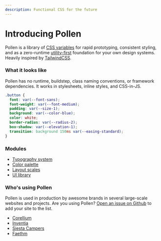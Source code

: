 ```yaml
---
description: Functional CSS for the future
---
```


# Introducing Pollen

Pollen is a library of [CSS variables](https://developer.mozilla.org/en-US/docs/Web/CSS/--*) for rapid prototyping, consistent styling, and as a zero-runtime [utility-first](https://frontstuff.io/in-defense-of-utility-first-css) foundation for your own design systems. Heavily inspired by [TailwindCSS](https://tailwindcss.com).

### What it looks like

Pollen has no runtime, buildstep, class naming conventions, or framework dependencies. It works in stylesheets, inline styles, and CSS-in-JS.

```css
.button {
  font: var(--font-sans);
  font-weight: var(--font-medium);
  padding: var(--size-1);
  background: var(--color-blue);
  color: white;
  border-radius: var(--radius-2);
  box-shadow: var(--elevation-1);
  transition: background 150ms var(--easing-standard);
}
```

### Modules

* [Typography system](modules/typography.md)
* [Color palette](modules/colors.md)
* [Layout scales](modules/layout.md)
* [UI library](modules/layout.md)

### Who's using Pollen

Pollen is used in production by awesome brands in several large-scale websites and projects. Are you using Pollen? [Open an issue on Github](https://github.com/peppercornstudio/pollen/issues/new) to add your site to the list.

* [Corellium](https://www.corellium.com)
* [Inventia](https://inventia.life)
* [Siesta Campers](https://www.siestacampers.com)
* [Faethm](https://faethm.ai)

